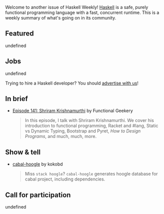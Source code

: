 Welcome to another issue of Haskell Weekly!
[Haskell](https://www.haskell.org) is a safe, purely functional programming language with a fast, concurrent runtime.
This is a weekly summary of what's going on in its community.

## Featured

undefined

## Jobs

undefined

Trying to hire a Haskell developer?
You should [advertise with us](https://haskellweekly.news/advertising.html)!

## In brief

- [Episode 141: Shriram Krishnamurthi](https://www.functionalgeekery.com/episode-141-shriram-krishnamurthi/) by Functional Geekery
  > In this episode, I talk with Shriram Krishnamurthi. We cover his introduction to functional programming, Racket and #lang, Static vs Dynamic Typing, Bootstrap and Pyret, _How to Design Programs_, and much, much, more.

## Show & tell

- [cabal-hoogle](https://github.com/kokobd/cabal-hoogle) by kokobd
  > Miss `stack hoogle`? `cabal-hoogle` generates hoogle database for cabal project, including dependencies.

## Call for participation

undefined

